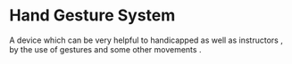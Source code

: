 # Hand Gesture System
A device which can be very helpful to handicapped as well as instructors , by the use of gestures and some other movements .
